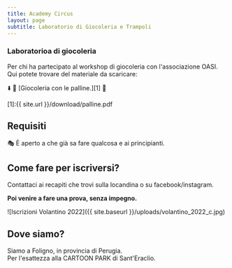 ```yaml
---
title: Academy Circus
layout: page
subtitle: Laboratorio di Giocoleria e Trampoli
---
```


### Laboratorioa di giocoleria
Per chi ha partecipato al workshop di giocoleria con l'associazione OASI.
Qui potete trovare del materiale da scaricare:

⬇️ 📄 [Giocoleria con le palline.][1] 📄

[1]:{{ site.url }}/download/palline.pdf

## Requisiti
🎭 È aperto a che già sa fare qualcosa e ai principianti.

## Come fare per iscriversi?
Contattaci ai recapiti che trovi sulla locandina o su facebook/instagram.

**Poi venire a fare una prova, senza impegno.**

![Iscrizioni Volantino 2022]({{ site.baseurl }}/uploads/volantino_2022_c.jpg)

## Dove siamo?
Siamo a Foligno, in provincia di Perugia.  
Per l'esattezza alla CARTOON PARK di Sant'Eraclio.
